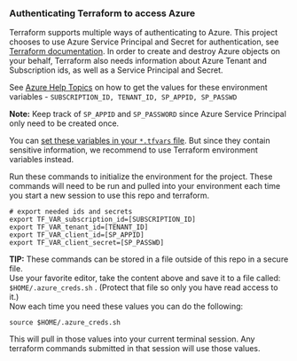 ### Authenticating Terraform to access Azure

Terraform supports multiple ways of authenticating to Azure. This project chooses to use Azure Service Principal and Secret for authentication, see [Terraform documentation](https://www.terraform.io/docs/providers/azurerm/guides/service_principal_client_secret.html). In order to create and destroy Azure objects on your behalf, Terraform also needs information about Azure Tenant and Subscription ids, as well as a Service Principal and Secret. 

See [Azure Help Topics](./AzureHelpTopics.md) on how to get the values for these environment variables - `SUBSCRIPTION_ID, TENANT_ID, SP_APPID, SP_PASSWD`

**Note:** Keep track of `SP_APPID` and `SP_PASSWORD` since Azure Service Principal only need to be created once. 


You can [set these variables in your `*.tfvars` file](../CONFIG-VARS.md#azure-authentication). But since they contain sensitive information, we recommend to use Terraform environment variables instead.

Run these commands to initialize the environment for the project. These commands will need to be run and pulled  into your environment each time you start a new session to use this repo and terraform.

```
# export needed ids and secrets
export TF_VAR_subscription_id=[SUBSCRIPTION_ID]
export TF_VAR_tenant_id=[TENANT_ID]
export TF_VAR_client_id=[SP_APPID]
export TF_VAR_client_secret=[SP_PASSWD]
```

**TIP:** These commands can be stored in a file outside of this repo in a secure file. \
Use your favorite editor, take the content above and save it to a file called: `$HOME/.azure_creds.sh` . (Protect that file so only you have read access to it.) \
Now each time you need these values you can do the following:

```
source $HOME/.azure_creds.sh
```

This will pull in those values into your current terminal session. Any terraform commands submitted in that session will use those values.

